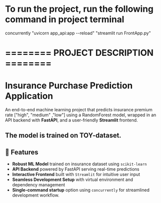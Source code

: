 # To run the project, run the following command in project terminal

concurrently "uvicorn app_api:app --reload" "streamlit run FrontApp.py"

# ========   PROJECT DESCRIPTION    ========

# Insurance Purchase Prediction Application

An end-to-end machine learning project that predicts insurance premium rate ["high", "medium" ,"low"] using a RandomForest model, wrapped in an API backend with **FastAPI**, and a user-friendly **Streamlit** frontend.

The model is trained on TOY-dataset.
---

## 🚀 Features

- **Robust ML Model** trained on insurance dataset using `scikit-learn`
- **API Backend** powered by FastAPI serving real-time predictions
- **Interactive Frontend** built with `Streamlit` for intuitive user input
- **Seamless Development Setup** with virtual environment and dependency management
- **Single-command startup** option using `concurrently` for streamlined development workflow.
